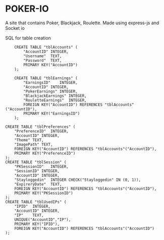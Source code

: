 # POKER-IO

A site that contains Poker, Blackjack, Roulette.
Made using express-js and Socket io

 SQL for table creation   

        CREATE TABLE "tblAccounts" (
        	"AccountID"	INTEGER,
        	"Username"	TEXT,
        	"Password"	TEXT,
        	PRIMARY KEY("AccountID")
        );
    
        CREATE TABLE "tblEarnings" (
        	"EarningsID"	INTEGER,
        	"AccountID"	INTEGER,
        	"PokerEarnings"	INTEGER,
        	"BlackjackEarnings"	INTEGER,
        	"RouletteEarnings"	INTEGER,
        	FOREIGN KEY("AccountID") REFERENCES "tblAccounts"("AccountID"),
        	PRIMARY KEY("EarningsID")
        );
    
    CREATE TABLE "tblPreferences" (
    	"PreferenceID"	INTEGER,
    	"AccountID"	INTEGER,
    	"Theme"	TEXT,
    	"ImagePath"	TEXT,
    	FOREIGN KEY("AccountID") REFERENCES "tblAccounts"("AccountID"),
    	PRIMARY KEY("PreferenceID")
    );
    CREATE TABLE "tblSession" (
    	"PKSessionID"	INTEGER,
    	"SessionID"	INTEGER,
    	"AccountID"	INTEGER,
    	"Stayloggedin"	INTEGER CHECK("Stayloggedin" IN (0, 1)),
    	"ExpireryDate"	TEXT,
    	FOREIGN KEY("AccountID") REFERENCES "tblAccounts"("AccountID"),
    	PRIMARY KEY("PKSessionID")
    );
    CREATE TABLE "tblUsedIPs" (
    	"IPID"	INTEGER,
    	"AccountID"	INTEGER,
    	"IP"	TEXT,
    	UNIQUE("AccountID","IP"),
    	PRIMARY KEY("IPID"),
    	FOREIGN KEY("AccountID") REFERENCES "tblAccounts"("AccountID")
    );
